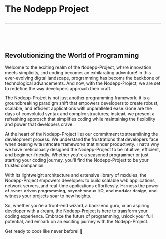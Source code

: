 # The Nodepp Project <hr><br>

## Revolutionizing the World of Programming

Welcome to the exciting realm of the Nodepp-Project, where innovation meets simplicity, and coding becomes an exhilarating adventure! In this ever-evolving digital landscape, programming has become the backbone of technological advancements. And now, with the Nodepp-Project, we are set to redefine the way developers approach their craft.

The Nodepp-Project is not just another programming framework; it is a groundbreaking paradigm shift that empowers developers to create robust, scalable, and efficient applications with unparalleled ease. Gone are the days of convoluted syntax and complex structures; instead, we present a refreshing approach that simplifies coding while maintaining the flexibility and power that developers crave.

At the heart of the Nodepp-Project lies our commitment to streamlining the development process. We understand the frustrations that developers face when dealing with intricate frameworks that hinder productivity. That's why we have meticulously designed the Nodepp-Project to be intuitive, efficient, and beginner-friendly. Whether you're a seasoned programmer or just starting your coding journey, you'll find the Nodepp-Project to be your trusted companion.

With its lightweight architecture and extensive library of modules, the Nodepp-Project empowers developers to build scalable web applications, network servers, and real-time applications effortlessly. Harness the power of event-driven programming, asynchronous I/O, and modular design, and witness your projects soar to new heights.

So, whether you're a front-end wizard, a back-end guru, or an aspiring developer with a dream, the Nodepp-Project is here to transform your coding experience. Embrace the future of programming, unlock your full potential, and embark on an exciting journey with the Nodepp-Project. 

Get ready to code like never before! 🫠